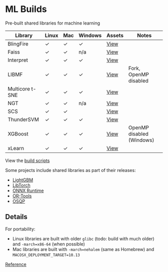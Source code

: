# ML Builds

Pre-built shared libraries for machine learning

Library | Linux | Mac | Windows | Assets | Notes
--- | --- | --- | --- | --- | ---
BlingFire | ✓ | ✓ | ✓ | [View](https://github.com/ankane/ml-builds/releases/tag/blingfire-master) |
Faiss | ✓ | ✓ | n/a | [View](https://github.com/ankane/ml-builds/releases/tag/faiss-1.6.1) |
Interpret | ✓ | ✓ | ✓ | [View](https://github.com/ankane/ml-builds/releases/tag/interpret-master) | |
LIBMF | ✓ | ✓ | ✓ | [View](https://github.com/ankane/ml-builds/releases/tag/libmf-master) | Fork, OpenMP disabled
Multicore t-SNE | ✓ | ✓ | ✓ | [View](https://github.com/ankane/ml-builds/releases/tag/multicore-tsne-master) |
NGT | ✓ | ✓ | n/a | [View](https://github.com/ankane/ml-builds/releases/tag/ngt-1.10.0) |
SCS | ✓ | ✓ | | [View](https://github.com/ankane/ml-builds/releases/tag/scs-2.0.2) |
ThunderSVM | ✓ | ✓ | ✓ | [View](https://github.com/ankane/ml-builds/releases/tag/thundersvm-0.3.4) |
XGBoost | ✓ | ✓ | ✓ | [View](https://github.com/ankane/ml-builds/releases/tag/xgboost-1.0.2) | OpenMP disabled (Windows)
xLearn | ✓ | ✓ | ✓ | [View](https://github.com/ankane/ml-builds/releases/tag/xlearn-0.4.4) |

View the [build scripts](.github/workflows)

Some projects include shared libraries as part of their releases:

- [LightGBM](https://github.com/microsoft/LightGBM/releases)
- [LibTorch](https://pytorch.org/)
- [ONNX Runtime](https://github.com/microsoft/onnxruntime/releases)
- [OR-Tools](https://developers.google.com/optimization/install/cpp)
- [OSQP](https://bintray.com/bstellato/generic/OSQP#files)

## Details

For portability:

- Linux libraries are built with older `glibc` (todo: build with much older) and `-march=x86-64` (when possible)
- Mac libraries are built with `-march=nehalem` (same as Homebrew) and `MACOSX_DEPLOYMENT_TARGET=10.13`

[Reference](https://gcc.gnu.org/onlinedocs/gcc/x86-Options.html)
